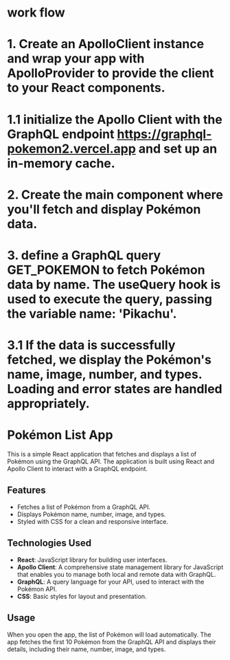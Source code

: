 # work flow

# 1. Create an ApolloClient instance and wrap your app with ApolloProvider to provide the client to your React components.
# 1.1 initialize the Apollo Client with the GraphQL endpoint https://graphql-pokemon2.vercel.app and set up an in-memory cache.

# 2. Create the main component where you'll fetch and display Pokémon data.

# 3. define a GraphQL query GET_POKEMON to fetch Pokémon data by name. The useQuery hook is used to execute the query, passing the variable name: 'Pikachu'.

# 3.1 If the data is successfully fetched, we display the Pokémon's name, image, number, and types. Loading and error states are handled appropriately.


# Pokémon List App

This is a simple React application that fetches and displays a list of Pokémon using the GraphQL API. The application is built using React and Apollo Client to interact with a GraphQL endpoint.

## Features

- Fetches a list of Pokémon from a GraphQL API.
- Displays Pokémon name, number, image, and types.
- Styled with CSS for a clean and responsive interface.

## Technologies Used

- **React**: JavaScript library for building user interfaces.
- **Apollo Client**: A comprehensive state management library for JavaScript that enables you to manage both local and remote data with GraphQL.
- **GraphQL**: A query language for your API, used to interact with the Pokémon API.
- **CSS**: Basic styles for layout and presentation.

## Usage

When you open the app, the list of Pokémon will load automatically. The app fetches the first 10 Pokémon from the GraphQL API and displays their details, including their name, number, image, and types.
